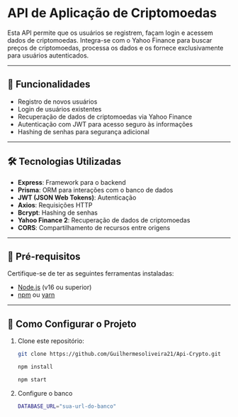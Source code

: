 # API de Aplicação de Criptomoedas

Esta API permite que os usuários se registrem, façam login e acessem dados de criptomoedas. Integra-se com o Yahoo Finance para buscar preços de criptomoedas, processa os dados e os fornece exclusivamente para usuários autenticados.

---

## 🚀 Funcionalidades

- Registro de novos usuários
- Login de usuários existentes
- Recuperação de dados de criptomoedas via Yahoo Finance
- Autenticação com JWT para acesso seguro às informações
- Hashing de senhas para segurança adicional

---

## 🛠 Tecnologias Utilizadas

- **Express**: Framework para o backend
- **Prisma**: ORM para interações com o banco de dados
- **JWT (JSON Web Tokens)**: Autenticação
- **Axios**: Requisições HTTP
- **Bcrypt**: Hashing de senhas
- **Yahoo Finance 2**: Recuperação de dados de criptomoedas
- **CORS**: Compartilhamento de recursos entre origens

---

## 📌 Pré-requisitos

Certifique-se de ter as seguintes ferramentas instaladas:

- [Node.js](https://nodejs.org/) (v16 ou superior)
- [npm](https://www.npmjs.com/) ou [yarn](https://yarnpkg.com/)

---

## 🔧 Como Configurar o Projeto

1. Clone este repositório:

   ```bash
   git clone https://github.com/Guilhermesoliveira21/Api-Crypto.git
   ```

   ```bash
   npm install
   ```
   
    ```bash
   npm start
   ```
2. Configure o banco
    ```bash
   DATABASE_URL="sua-url-do-banco"
   ```
   
